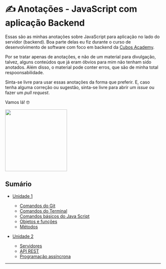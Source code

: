 # ✍️ Anotações - JavaScript com aplicação Backend

Essas são as minhas anotações sobre JavaScript para aplicação no lado do servidor (backend). Boa parte delas eu fiz durante o curso de desenvolvimento de software com foco em backend da [Cubos Academy](https://cubos.academy/cursos/desenvolvimento-de-software). 

Por se tratar apenas de anotações, e não de um material para divulgação, talvez, alguns conteúdos que já eram óbvios para mim não tenham sido anotados. Além disso, o material pode conter erros, que são de minha total respoonsabilidade. 

Sinta-se livre para usar essas anotações da forma que preferir. E, caso tenha alguma correção ou sugestão, sinta-se livre para abrir um *issue* ou fazer um *pull request*. 

Vamos lá!  🤓

<img align="center" width="200px" src="https://media.tenor.com/rkY5QA5c3VAAAAAC/gato-digitando.gif">



## Sumário

- [Unidade 1](./Unidade-1/)
  - [Comandos do Git](./Unidade-1/00_comandos_do_git.md/) 
  - [Comandos do Terminal](./Unidade-1/00_comandos_do_terminal.md/) 
  - [Comandos básicos do Java Script](./Unidade-1/01_comandos_basico_JavaScript.md/) 
  - [Objetos e funções](./Unidade-1/02_objetos_e_funcoes.md/)
  - [Métodos](./Unidade-1/03_metodos.md/)

  
- [Unidade 2](./Unidade-2/)
  - [Servidores](./Unidade-2/01_servidor.md/)
  - [API REST](./Unidade-2/02_API.md/)
  - [Programação assíncrona](./Unidade-2/03_programacao_assincrona.md/)


-----